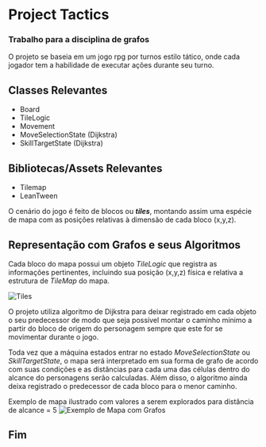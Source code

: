 # Project Tactics
### Trabalho para a disciplina de grafos

O projeto se baseia em um jogo rpg por turnos estilo tático, onde cada jogador tem a habilidade de executar ações durante seu turno. 

## Classes Relevantes 

- Board
- TileLogic
- Movement
- MoveSelectionState (Dijkstra)
- SkillTargetState (Dijkstra)

## Bibliotecas/Assets Relevantes 

- Tilemap
- LeanTween



O cenário do jogo é feito de blocos ou  **_tiles_**, montando assim uma espécie de mapa com as posições relativas à dimensão de cada bloco (x,y,z). 





## Representação com Grafos e seus Algoritmos
Cada bloco do mapa possui um objeto _TileLogic_ que registra as informações pertinentes, incluindo sua posição (x,y,z) física e relativa a estrutura de _TileMap_ do mapa. 

![Tiles](https://i.ibb.co/fttbW36/Screenshot-2022-06-09-180033.png)


O projeto utiliza algoritmo de Dijkstra para deixar registrado em cada objeto o  seu predecessor de modo que seja possível montar o caminho mínimo a partir do bloco de origem do personagem sempre que este for se movimentar durante o jogo. 

Toda vez que a máquina estados entrar no estado _MoveSelectionState_ ou _SkillTargetState_, o mapa será interpretado em sua forma de grafo de acordo com suas condições e as distâncias para cada uma das células dentro do alcance do personagens serão calculadas. Além disso, o algoritmo ainda deixa registrado o predecessor de cada bloco para o menor caminho.

Exemplo de mapa ilustrado com valores a serem explorados para distância de alcance =  5
![Exemplo de Mapa com Grafos](https://i.ibb.co/Zd1nLXC/Grafos-Mapa1.png)


## Fim
